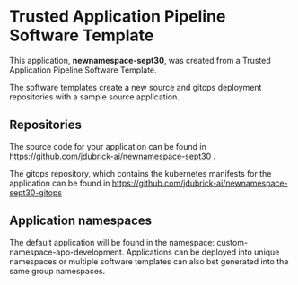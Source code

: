 # Trusted Application Pipeline Software Template

This application, **newnamespace-sept30**, was created from a Trusted Application Pipeline Software Template.

The software templates create a new source and gitops deployment repositories with a sample source application. 

## Repositories

The source code for your application can be found in [https://github.com/jdubrick-ai/newnamespace-sept30 ](https://github.com/jdubrick-ai/newnamespace-sept30 ).
 
The gitops repository, which contains the kubernetes manifests for the application can be found in 
[https://github.com/jdubrick-ai/newnamespace-sept30-gitops ](https://github.com/jdubrick-ai/newnamespace-sept30-gitops ) 

## Application namespaces 

The default application will be found in the namespace: custom-namespace-app-development. Applications can be deployed into unique namespaces or multiple software templates can also bet generated into the same group namespaces.  